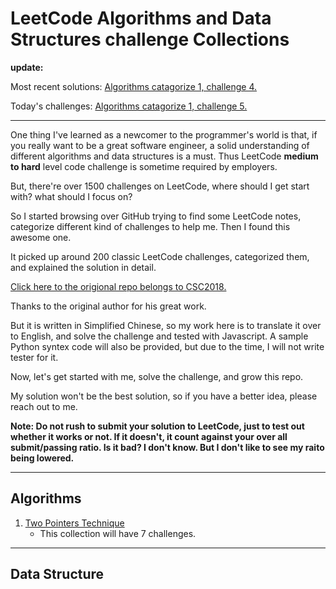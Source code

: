 # LeetCode Algorithms and Data Structures challenge Collections

**update:**

Most recent solutions: [Algorithms catagorize 1, challenge 4.](algorithms/1_two_pointers/1_two_pointers.md)

Today's challenges: [Algorithms catagorize 1, challenge 5.](algorithms/1_two_pointers/1_two_pointers.md)

---

One thing I've learned as a newcomer to the programmer's world is that, if you really want to be a great software engineer, a solid understanding of different algorithms and data structures is a must. Thus LeetCode **medium to hard** level code challenge is sometime required by employers.

But, there're over 1500 challenges on LeetCode, where should I get start with? what should I focus on?

So I started browsing over GitHub trying to find some LeetCode notes, categorize different kind of challenges to help me. Then I found this awesome one.

It picked up around 200 classic LeetCode challenges, categorized them, and explained the solution in detail.

[Click here to the origional repo belongs to CSC2018.](https://github.com/CyC2018/CS-Notes/blob/master/notes/Leetcode%20题解%20-%20目录.md)

Thanks to the original author for his great work.

But it is written in Simplified Chinese, so my work here is to translate it over to English, and solve the challenge and tested with Javascript. A sample Python syntex code will also be provided, but due to the time, I will not write tester for it.

Now, let's get started with me, solve the challenge, and grow this repo.

My solution won't be the best solution, so if you have a better idea, please reach out to me.

**Note: Do not rush to submit your solution to LeetCode, just to test out whether it works or not. If it doesn't, it count against your over all submit/passing ratio. Is it bad? I don't know. But I don't like to see my raito being lowered.**

___

## Algorithms

1. [Two Pointers Technique](algorithms/1_two_pointers/1_two_pointers.md)
    - This collection will have 7 challenges.

___

## Data Structure
